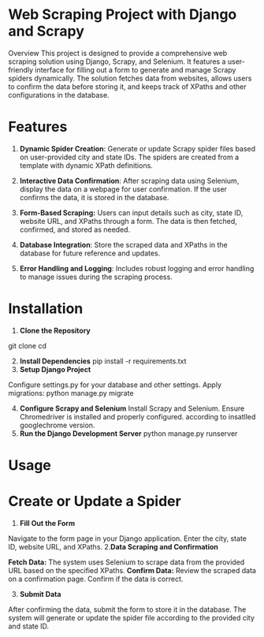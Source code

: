 # Web Scraping Project with Django and Scrapy
Overview
This project is designed to provide a comprehensive web scraping solution using Django, Scrapy, and Selenium. It features a user-friendly interface for filling out a form to generate and manage Scrapy spiders dynamically. The solution fetches data from websites, allows users to confirm the data before storing it, and keeps track of XPaths and other configurations in the database.

# Features
1. **Dynamic Spider Creation**: Generate or update Scrapy spider files based on user-provided city and state IDs. The spiders are created from a template with dynamic XPath definitions.

2. **Interactive Data Confirmation**: After scraping data using Selenium, display the data on a webpage for user confirmation. If the user confirms the data, it is stored in the database.

3. **Form-Based Scraping:** Users can input details such as city, state ID, website URL, and XPaths through a form. The data is then fetched, confirmed, and stored as needed.

4. **Database Integration**: Store the scraped data and XPaths in the database for future reference and updates.

5. **Error Handling and Logging**: Includes robust logging and error handling to manage issues during the scraping process.

# Installation 

1. **Clone the Repository**

git clone <repository-url>
cd <repository-directory>

2. **Install Dependencies**
     pip install -r requirements.txt
3. **Setup Django Project**

Configure settings.py for your database and other settings.
Apply migrations:
python manage.py migrate

4. **Configure Scrapy and Selenium**
Install Scrapy and Selenium.
Ensure Chromedriver is installed and properly configured. according to insatlled googlechrome version.
5. **Run the Django Development Server**
  python manage.py runserver

# Usage
# Create or Update a Spider
1. **Fill Out the Form**

Navigate to the form page in your Django application. Enter the city, state ID, website URL, and XPaths.
2.**Data Scraping and Confirmation**

**Fetch Data:** The system uses Selenium to scrape data from the provided URL based on the specified XPaths.
**Confirm Data:** Review the scraped data on a confirmation page. Confirm if the data is correct.

3. **Submit Data**

After confirming the data, submit the form to store it in the database. The system will generate or update the spider file according to the provided city and state ID.
